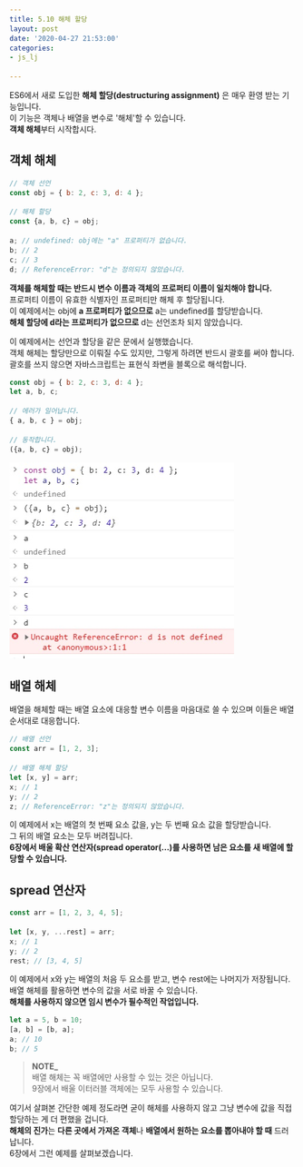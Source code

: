 ```yaml
---
title: 5.10 해체 할당
layout: post
date: '2020-04-27 21:53:00'
categories:
- js_lj

---
```


ES6에서 새로 도입한 **해체 할당(destructuring assignment)** 은 매우 환영 받는 기능입니다.  
이 기능은 객체나 배열을 변수로 '해체'할 수 있습니다.  
**객체 해체**부터 시작합시다.

## 객체 해체

```javascript
// 객체 선언
const obj = { b: 2, c: 3, d: 4 };

// 해체 할당
const {a, b, c} = obj;

a; // undefined: obj에는 "a" 프로퍼티가 없습니다.
b; // 2
c; // 3
d; // ReferenceError: "d"는 정의되지 않았습니다.
```

**객체를 해체할 때는 반드시 변수 이름과 객체의 프로퍼티 이름이 일치해야 합니다.**  
프로퍼티 이름이 유효한 식별자인 프로퍼티만 해체 후 할당됩니다.  
이 예제에서는 obj에 **a 프로퍼티가 없으므로** a는 undefined를 할당받습니다.  
**해체 할당에 d라는 프로퍼티가 없으므로** d는 선언조차 되지 않았습니다.

이 예제에서는 선언과 할당을 같은 문에서 실행했습니다.  
객체 해체는 할당만으로 이뤄질 수도 있지만, 그렇게 하려면 반드시 괄호를 써야 합니다.  
괄호를 쓰지 않으면 자바스크립트는 표현식 좌변을 블록으로 해석합니다.

```javascript
const obj = { b: 2, c: 3, d: 4 };
let a, b, c;

// 에러가 일어납니다.
{ a, b, c } = obj;

// 동작합니다.
({a, b, c} = obj);
```

![](/static/img/learningjs/image42.jpg)

## 배열 해체

배열을 해체할 때는 배열 요소에 대응할 변수 이름을 마음대로 쓸 수 있으며 이들은 배열 순서대로 대응합니다.

```javascript
// 배열 선언
const arr = [1, 2, 3];

// 배열 해체 할당
let [x, y] = arr;
x; // 1
y; // 2
z; // ReferenceError: "z"는 정의되지 않았습니다.
```

이 예제에서 x는 배열의 첫 번째 요소 값을, y는 두 번째 요소 값을 할당받습니다.  
그 뒤의 배열 요소는 모두 버려집니다.  
**6장에서 배울 확산 연산자(spread operator(...)를 사용하면 남은 요소를 새 배열에 할당할 수 있습니다.**

## spread 연산자

```javascript
const arr = [1, 2, 3, 4, 5];

let [x, y, ...rest] = arr;
x; // 1
y; // 2
rest; // [3, 4, 5]
```

이 예제에서 x와 y는 배열의 처음 두 요소를 받고, 변수 rest에는 나머지가 저장됩니다.  
배열 해체를 활용하면 변수의 값을 서로 바꿀 수 있습니다.  
**해체를 사용하지 않으면 임시 변수가 필수적인 작업입니다.**  

```javascript
let a = 5, b = 10;
[a, b] = [b, a];
a; // 10
b; // 5
```

> **NOTE_**  
> 배열 해체는 꼭 배열에만 사용할 수 있는 것은 아닙니다.  
> 9장에서 배울 이터러블 객체에는 모두 사용할 수 있습니다.

여기서 살펴본 간단한 예제 정도라면 굳이 해체를 사용하지 않고 그냥 변수에 값을 직접 할당하는 게 더 편했을 겁니다.  
**해체의 진가**는 **다른 곳에서 가져온 객체**나 **배열에서 원하는 요소를 뽑아내야 할 때** 드러납니다.  
6장에서 그런 예제를 살펴보겠습니다.